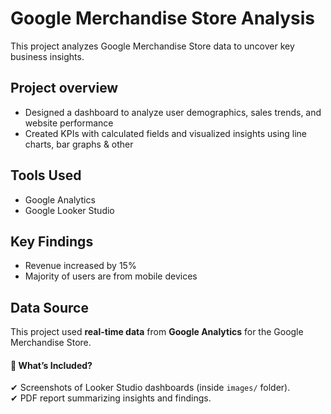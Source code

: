  # Google Merchandise Store Analysis
This project analyzes Google Merchandise Store data to uncover key business insights.

## Project overview
- Designed a dashboard to analyze user demographics, sales trends, and website performance
- Created KPIs with calculated fields and visualized insights using line charts, bar graphs & other

## Tools Used
- Google Analytics
- Google Looker Studio

## Key Findings
- Revenue increased by 15% 
- Majority of users are from mobile devices

## Data Source
This project used **real-time data** from **Google Analytics** for the Google Merchandise Store.

#### 📌 What’s Included?  
✔ Screenshots of Looker Studio dashboards (inside `images/` folder).  
✔ PDF report summarizing insights and findings.
